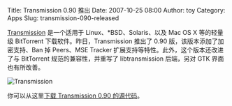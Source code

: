 Title: Transmission 0.90 推出
Date: 2007-10-25 08:00
Author: toy
Category: Apps
Slug: transmission-090-released

[Transmission](http://transmission.m0k.org/) 是一个适用于
Linux、*BSD、Solaris、以及 Mac OS X 等的轻量级 BitTorrent
下载软件。昨日，Transmission 推出了 0.90 版，该版本添加了加密支持、Ban
掉 Peers、MSE Tracker 扩展支持等特性。此外，这个版本还改进了与
BitTorrent 规范的兼容性，并重写了 libtransmission 后端，另对 GTK
界面也有所改善。

![Transmission](http://i.linuxtoy.org/i/2007/04/transmission.png)

你可以从这里[下载 Transmission 0.90
的源代码](http://transmission.m0k.org/download.php)。
